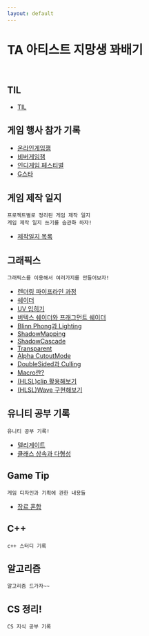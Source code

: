 ```yaml
---
layout: default
---
```


# TA 아티스트 지망생 꽈배기<br><br>

## TIL

* [TIL](./posts/TIL/리드미.html)

## 게임 행사 참가 기록
* [온라인게임잼](./posts/event/OnlineGameJam.html)
* [비버게임잼](./posts/event/biberGameJam.html)
* [인디게임 페스티벌](./posts/event/IndieFestival.html)
* [G스타](./posts/event/G-star.html)

## 게임 제작 일지
```
프로젝트별로 정리된 게임 제작 일지
게임 제작 일지 쓰기를 습관화 하자!
```
* [제작일지 목록](./posts/GameDevDiary/목차.html)


## 그래픽스
```
그래픽스를 이용해서 여러가지를 만들어보자!
```
* [렌더링 파이프라인 과정](./posts/graphics/rendering_pipeline.html)
* [쉐이더](./posts/graphics/shader_1.html)
* [UV 입히기](./posts/graphics/shader_2.html)
* [버텍스 쉐이더와 프래그먼트 쉐이더](./posts/graphics/shader_3.html)
* [Blinn Phong과 Lighting](./posts/graphics/shader_4.html)
* [ShadowMapping](./posts/graphics/shader_5.html)
* [ShadowCascade](./posts/graphics/shader_6.html)
* [Transparent](./posts/graphics/shader_7.html)
* [Alpha CutoutMode](./posts/graphics/shader_8.html)
* [DoubleSided과 Culling](./posts/graphics/shader_9.html)
* [Macro란?](./posts/graphics/Macro.html)
* [(HLSL)clip 활용해보기](./posts/graphics/shader_ex_1.html)
* [(HLSL)Wave 구현해보기](./posts/graphics/shader_ex_2.html)



## 유니티 공부 기록
```
유니티 공부 기록!
```
* [델리게이트](./posts/unity/Delegate.html)
* [클래스 상속과 다형성](./posts/unity/Class.html)

## Game Tip
```
게임 디자인과 기획에 관한 내용들
```
* [장르 혼합](./posts/GameDevTip\MixGenre.html)


## C++
```
c++ 스터디 기록
```

## 알고리즘
```
알고리즘 드가자~~
```

## CS 정리!
```
CS 지식 공부 기록
```
